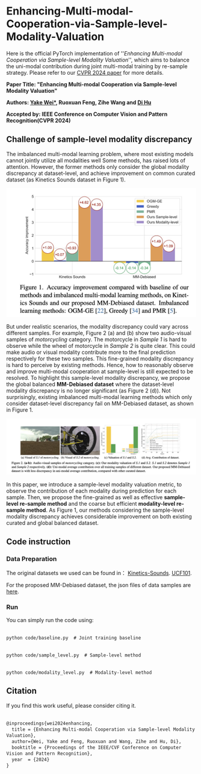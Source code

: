 # Enhancing-Multi-modal-Cooperation-via-Sample-level-Modality-Valuation


Here is the official PyTorch implementation of ''*Enhancing Multi-modal Cooperation via Sample-level Modality Valuation*'', which aims to balance the uni-modal contribution during joint multi-modal training by re-sample strategy. Please refer to our [CVPR 2024 paper](#) for more details.

**Paper Title: "Enhancing Multi-modal Cooperation via Sample-level Modality Valuation"**

**Authors: [Yake Wei\*](https://echo0409.github.io/), Ruoxuan Feng, Zihe Wang and [Di Hu](https://dtaoo.github.io/index.html)**

**Accepted by: IEEE Conference on Computer Vision and Pattern Recognition(CVPR 2024)**



## Challenge of sample-level modality discrepancy

The imbalanced multi-modal learning problem, where most existing models cannot jointly utilize all modalities well Some methods, has raised lots of attention. However, the former methods only consider the global modality discrepancy at dataset-level, and achieve improvement on common curated dataset (as Kinetics Sounds dataset in Figure 1). 


<div  align="center">    
<img src="pics/results.jpg",width ="60%" />
</div>

But under realistic scenarios, the modality discrepancy could vary across different samples. For example, Figure 2 (a) and (b) show two audio-visual samples of *motorcycling* category. The motorcycle in *Sample 1* is hard to observe while the wheel of motorcycle in *Sample 2* is quite clear.
This could make audio or visual modality contribute more to the final prediction respectively for these two samples. This fine-grained modality discrepancy is hard to perceive by existing methods. Hence, how to reasonably observe and improve multi-modal cooperation at sample-level is still expected to be resolved. To highlight this sample-level modality discrepancy, we propose the global balanced **MM-Debiased dataset** where the dataset-level modality discrepancy is no longer significant (as Figure 2 (d)). Not surprisingly, existing imbalanced multi-modal learning methods which only consider dataset-level discrepancy fail on MM-Debiased dataset, as shown in Figure 1. 


<div  align="center">    
<img src="pics/sample.jpg",width ="80%" />
</div>



In this paper, we introduce a sample-level modality valuation metric, to observe the contribution of each modality during prediction for each sample. Then, we propose the fine-grained as well as effective **sample-level re-sample method** and the coarse but efficient **modality-level re-sample method**. As Figure 1, our methods considering the sample-level modality discrepancy achieves considerable improvement on both existing curated and global balanced dataset.



## Code instruction

### Data Preparation
The original datasets we used can be found in：
[Kinetics-Sounds](https://github.com/cvdfoundation/kinetics-dataset).
[UCF101](https://www.crcv.ucf.edu/data/UCF101.php).

For the proposed MM-Debiased dataset, the json files of data samples are [here](#).


### Run
You can simply run the code using:  
<pre><code>
python code/baseline.py  # Joint training baseline
</code></pre>
<pre><code>
python code/sample_level.py  # Sample-level method
</code></pre>
<pre><code>
python code/modality_level.py  # Modality-level method
</code></pre>

## Citation
If you find this work useful, please consider citing it.

<pre><code>
@inproceedings{wei2024enhancing,
  title	= {Enhancing Multi-modal Cooperation via Sample-level Modality Valuation},
  author={Wei, Yake and Feng, Ruoxuan and Wang, Zihe and Hu, Di},
  booktitle	= {Proceedings of the IEEE/CVF Conference on Computer Vision and Pattern Recognition},
  year	= {2024}
}
</code></pre>